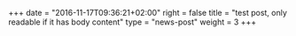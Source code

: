 +++
date = "2016-11-17T09:36:21+02:00"
right = false
title = "test post, only readable if it has body content"
type = "news-post"
weight = 3
+++

